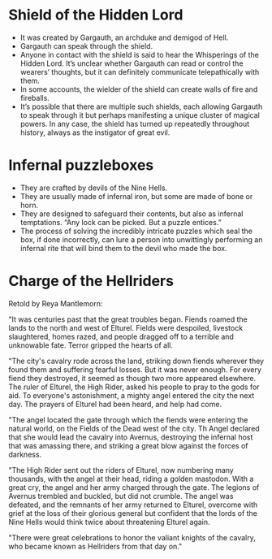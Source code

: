 # Shield of the Hidden Lord

- It was created by Gargauth, an archduke and demigod of Hell.
- Gargauth can speak through the shield.
- Anyone in contact with the shield is said to hear the Whisperings of the Hidden Lord. It’s unclear whether Gargauth can read or control the wearers’ thoughts, but it can definitely communicate telepathically with them.
- In some accounts, the wielder of the shield can create walls of fire and fireballs.
- It’s possible that there are multiple such shields, each allowing Gargauth to speak through it but perhaps manifesting a unique cluster of magical powers. In any case, the shield has turned up repeatedly throughout history, always as the instigator of great evil.


# Infernal puzzleboxes

- They are crafted by devils of the Nine Hells.
- They are usually made of infernal iron, but some are made of bone or horn.
- They are designed to safeguard their contents, but also as infernal temptations. “Any lock can be picked. But a puzzle entices.”
- The process of solving the incredibly intricate puzzles which seal the box, if done incorrectly, can lure a person into unwittingly performing an infernal rite that will bind them to the devil who made the box.

# Charge of the Hellriders

Retold by Reya Mantlemorn: 

"It was centuries past that the great troubles began. Fiends roamed the lands to the north and west of Elturel. Fields were despoiled, livestock slaughtered, homes razed, and people dragged off to a terrible and unknowable fate. Terror gripped the hearts of all.

"The city's cavalry rode across the land, striking down fiends wherever they found them and suffering fearful losses. But it was never enough. For every fiend they destroyed, it seemed as though two more appeared elsewhere. The ruler of Elturel, the High Rider, asked his people to pray to the gods for aid. To everyone's astonishment, a mighty angel entered the city the next day. The prayers of Elturel had been heard, and help had come.

"The angel located the gate through which the fiends were entering the natural world, on the Fields of the Dead west of the city. Th Angel declared that she would lead the cavalry into Avernus, destroying the infernal host that was amassing there, and striking a great blow against the forces of darkness.

"The High Rider sent out the riders of Elturel, now numbering many thousands, with the angel at their head, riding a golden mastodon. With a great cry, the angel and her army charged through the gate. The legions of Avernus trembled and buckled, but did not crumble. The angel was defeated, and the remnants of her army returned to Elturel, overcome with grief at the loss of their glorious general but confident that the lords of the Nine Hells would think twice about threatening Elturel again.

"There were great celebrations to honor the valiant knights of the cavalry, who became known as Hellriders from that day on."
